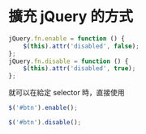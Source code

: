 # 擴充 jQuery 的方式

```js
jQuery.fn.enable = function () {
    $(this).attr('disabled', false);
};
jQuery.fn.disable = function () {
    $(this).attr('disabled', true);
};
```

就可以在給定 selector 時，直接使用

```js
$('#btn').enable();

$('#btn').disable();
```
